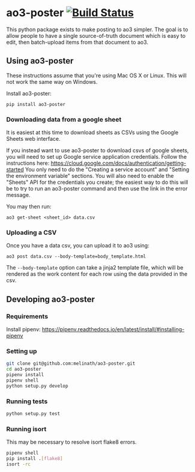 # ao3-poster [![Build Status](https://travis-ci.org/melinath/ao3-poster.svg?branch=master)](https://travis-ci.org/melinath/ao3-poster)

This python package exists to make posting to ao3 simpler.
The goal is to allow people to have a single source-of-truth document which is easy to edit, then batch-upload items from that document to ao3.

## Using ao3-poster

These instructions assume that you're using Mac OS X or Linux.
This will not work the same way on Windows.

Install ao3-poster:

```
pip install ao3-poster
```

### Downloading data from a google sheet

It is easiest at this time to download sheets as CSVs using the Google Sheets web interface.

If you instead want to use ao3-poster to download csvs of google sheets,
you will need to set up Google service application credentials.
Follow the instructions here: https://cloud.google.com/docs/authentication/getting-started
You only need to do the "Creating a service account" and "Setting the environment variable" sections.
You will also need to enable the "Sheets" API for the credentials you create; the easiest way to do this will be to try to run an ao3-poster command and then use the link in the error message.

You may then run:

```
ao3 get-sheet <sheet_id> data.csv
```

### Uploading a CSV

Once you have a data csv, you can upload it to ao3 using:

```
ao3 post data.csv --body-template=body_template.html
```

The `--body-template` option can take a jinja2 template file, which will be rendered as the work content for each row using the data provided in the csv.


## Developing ao3-poster

### Requirements
Install pipenv: https://pipenv.readthedocs.io/en/latest/install/#installing-pipenv

### Setting up
```bash
git clone git@github.com:melinath/ao3-poster.git
cd ao3-poster
pipenv install
pipenv shell
python setup.py develop
```

### Running tests
```bash
python setup.py test
```

### Running isort
This may be necessary to resolve isort flake8 errors.

```bash
pipenv shell
pip install .[flake8]
isort -rc
```
